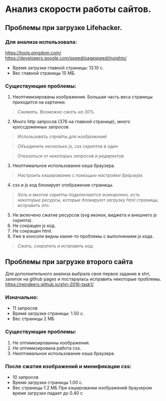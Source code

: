 # Анализ скорости работы сайтов.

## Проблемы при загрузке Lifehacker.

### Для анализа использовала:
https://tools.pingdom.com/
https://developers.google.com/speed/pagespeed/insights/

* Время загрузки главной страницы: 13.10 с.
* Вес главной страницы 15 МБ.

### Существующие проблемы:
1. Неоптимизированы изображения. Большая часть веса страницы приходится на картинки. 

> *Сжимать. Возможно сжать на 30%.*

2. Много http запросов (376 на главной странице), много кроссдоменных запросов. 

> *Использовать спрайты для изображений*

> *Объединить несколько js, css скриптов в один*

> *Отказаться от некоторых запросов и редиректов*

3. Неоптимальное использование кэша браузера.

> *Настроить кэширование с помощью настройки браузера.*

4. css и js код блокирует отображение страницы.

> *Хоть и многие скрипты подключаются асинхронно, есть некоторые ресурсы, которые блокируют загрузку html страницы, исправить это.*

5. Не включено сжатие ресурсов (svg иконок, виджета и внешнего js скрипта).
6. Не сокращен js код.
7. Не сокращен html.
8. Уже в консоли видны какие-то проблемы с выполнением js кода.

> *Сжать, сократить и исправить код.*

## Проблемы при загрузке второго сайта
Для дополнительного анализа выбрала свое первое задание в shri, залитое на github pages и постаралась исправить некоторые проблемы.
https://reindeers.github.io/shri-2016-task1/

### Изначально: 
* 11 запросов
* Время загрузки страницы: 1.50 с.
* Вес страницы 2 MБ

### Существующие проблемы:
1. Не оптимизированны изображения.
2. Не оптимизирована работа css.
3. Неоптимальное использование кэша браузера.

### После сжатия изображений и минификации css:
* 10 запросов
* Время загрузки страницы 1.00 с.
* Вес страницы 1.2 MБ
При кэшировании изображений браузером время загрузки падает до 0.40 с
